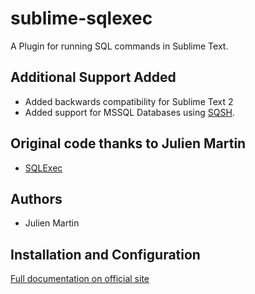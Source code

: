 sublime-sqlexec
===============

A Plugin for running SQL commands in Sublime Text.

## Additional Support Added

* Added backwards compatibility for Sublime Text 2
* Added support for MSSQL Databases using [SQSH](http://sourceforge.net/projects/sqsh/).



## Original code thanks to Julien Martin

* [SQLExec](https://github.com/jum4/sublime-sqlexec)

## Authors

* Julien Martin

## Installation and Configuration

[Full documentation on official site](http://lubriciousdevelopers.github.io/projects/sublime-sql-exec/)
